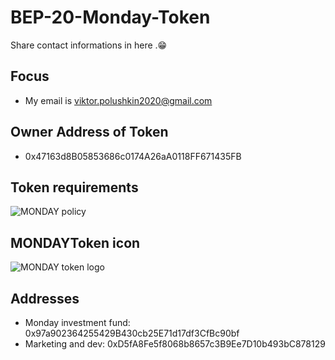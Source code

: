 # BEP-20-Monday-Token

Share contact informations in here .😁

## Focus

* My email is viktor.polushkin2020@gmail.com

## Owner Address of Token 

* 0x47163d8B05853686c0174A26aA0118FF671435FB

## Token requirements

![MONDAY policy](https://user-images.githubusercontent.com/81155918/119670908-f8b9a600-be41-11eb-9cd9-161edbdeedbe.jpeg)

## MONDAYToken icon

![MONDAY token logo](https://user-images.githubusercontent.com/81155918/119670941-feaf8700-be41-11eb-980b-32b90e33e727.jpeg)

## Addresses

* Monday investment fund: 0x97a902364255429B430cb25E71d17df3CfBc90bf
* Marketing and dev: 0xD5fA8Fe5f8068b8657c3B9Ee7D10b493bC878129
